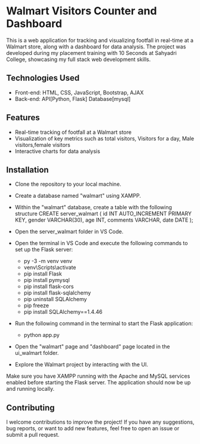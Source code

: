 # Walmart Visitors Counter and Dashboard

This is a web application for tracking and visualizing footfall in real-time at a Walmart store, along with a dashboard for data analysis. The project was developed during my placement training with 10 Seconds at Sahyadri College, showcasing my full stack web development skills.

## Technologies Used

- Front-end: HTML, CSS, JavaScript, Bootstrap, AJAX
- Back-end: API[Python, Flask]
            Database[mysql]

## Features

- Real-time tracking of footfall at a Walmart store
- Visualization of key metrics such as total visitors, Visitors for a day, Male visitors,female visitors
- Interactive charts for data analysis

## Installation

- Clone the repository to your local machine.
- Create a database named "walmart" using XAMPP.
- Within the "walmart" database, create a table with the following structure
            CREATE server_walmart (
            id INT AUTO_INCREMENT PRIMARY KEY,
            gender VARCHAR(30),
            age INT,
            comments VARCHAR,
            date DATE
            );
- Open the server_walmart folder in VS Code.
- Open the terminal in VS Code and execute the following commands to set up the Flask server:
   - py -3 -m venv venv
   - venv\Scripts\activate
   - pip install Flask
   - pip install pymysql
   - pip install flask-cors
   - pip install flask-sqlalchemy
   - pip uninstall SQLAlchemy
   - pip freeze
   - pip install SQLAlchemy==1.4.46

- Run the following command in the terminal to start the Flask application:
  - python app.py

- Open the "walmart" page and "dashboard" page located in the ui_walmart folder.
- Explore the Walmart project by interacting with the UI.


Make sure you have XAMPP running with the Apache and MySQL services enabled before starting the Flask server. The application should now be up and running locally.



## Contributing

I welcome contributions to improve the project! If you have any suggestions, bug reports, or want to add new features, feel free to open an issue or submit a pull request.


